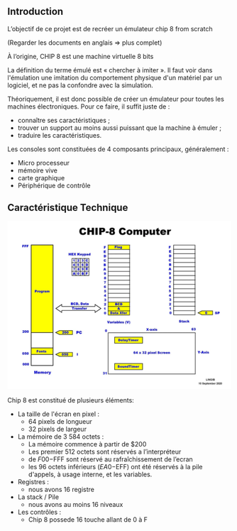 ## Introduction

L’objectif de ce projet est de recréer un émulateur chip 8 from scratch

(Regarder les documents en anglais ⇒ plus complet)

À l’origine, CHIP 8 est une machine virtuelle 8 bits

La définition du terme émulé est 
« chercher à imiter ». Il faut voir dans l'émulation une imitation du 
comportement physique d'un matériel par un logiciel, et ne pas la 
confondre avec la simulation.

Théoriquement, il est donc possible de créer un émulateur pour 
toutes les machines électroniques. Pour ce faire, il suffit juste de :

- connaître ses caractéristiques ;
- trouver un support au moins aussi puissant que la machine à émuler ;
- traduire les caractéristiques.

Les consoles sont constituées de 4 composants principaux, généralement :

- Micro processeur
- mémoire vive
- carte graphique
- Périphérique de contrôle

## Caractéristique Technique

![image.png](images/image.webp)

Chip 8 est constitué de plusieurs éléments:

- La taille de l'écran en pixel :
    - 64 pixels de longueur
    - 32 pixels de largeur
- La mémoire de 3 584 octets :
    - La mémoire commence à partir de $200
    - Les premier 512 octets sont réservés a l’interpréteur
    - de $F00-$FFF  sont réservé au rafraîchissement de l’ecran
    - les 96 octets inférieurs ($EA0-$EFF) ont été réservés à la pile d'appels, à usage interne, et les variables.
- Registres :
    - nous avons 16 registre
- La stack / Pile
    - nous avons au moins 16 niveaux
- Les contrôles :
    - Chip 8 possede 16 touche allant de 0 à F